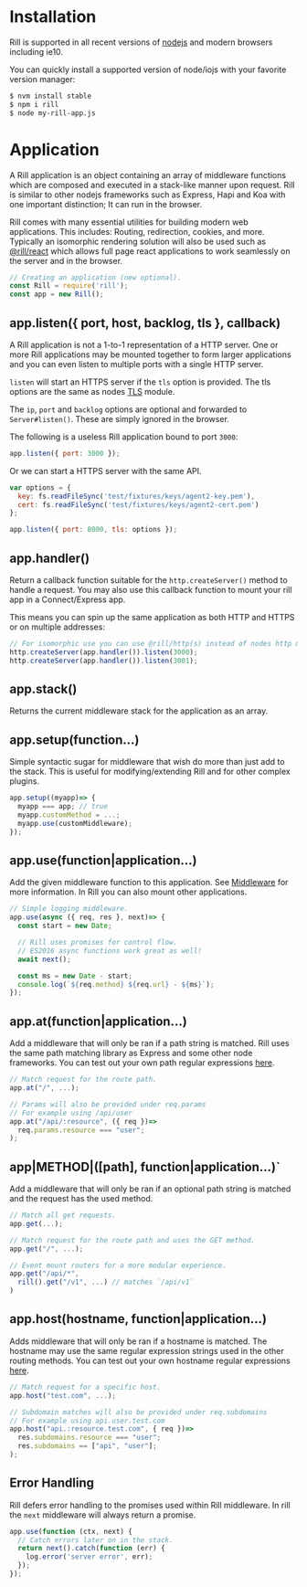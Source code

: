 # Installation

  Rill is supported in all recent versions of [nodejs](https://nodejs.org) and modern browsers including ie10.

  You can quickly install a supported version of node/iojs with your favorite version manager:

```bash
$ nvm install stable
$ npm i rill
$ node my-rill-app.js
```

# Application

  A Rill application is an object containing an array of middleware functions
  which are composed and executed in a stack-like manner upon request.
  Rill is similar to other nodejs frameworks such as Express, Hapi and Koa with
  one important distinction; It can run in the browser.

  Rill comes with many essential utilities for building modern web applications.
  This includes: Routing, redirection, cookies, and more. Typically an isomorphic
  rendering solution will also be used such as [@rill/react](https://github.com/rill-js/react)
  which allows full page react applications to work seamlessly on the server and
  in the browser.

```js
// Creating an application (new optional).
const Rill = require('rill');
const app = new Rill();
```

## app.listen({ port, host, backlog, tls }, callback)

  A Rill application is not a 1-to-1 representation of a HTTP server.
  One or more Rill applications may be mounted together to form larger
  applications and you can even listen to multiple ports with a single HTTP server.

  `listen` will start an HTTPS server if the `tls` option is provided.
  The tls options are the same as nodes [TLS](https://nodejs.org/api/tls.html#tls_tls_createserver_options_secureconnectionlistener) module.

  The `ip`, `port` and `backlog` options are optional and forwarded to `Server#listen()`. These are simply ignored in the browser.

  The following is a useless Rill application bound to port `3000`:

```js
app.listen({ port: 3000 });
```

  Or we can start a HTTPS server with the same API.

```js
var options = {
  key: fs.readFileSync('test/fixtures/keys/agent2-key.pem'),
  cert: fs.readFileSync('test/fixtures/keys/agent2-cert.pem')
};

app.listen({ port: 8000, tls: options });
```

## app.handler()

  Return a callback function suitable for the `http.createServer()`
  method to handle a request.
  You may also use this callback function to mount your rill app in a
  Connect/Express app.

  This means you can spin up the same application as both HTTP and HTTPS
  or on multiple addresses:

```js
// For isomorphic use you can use @rill/http(s) instead of nodes http module.
http.createServer(app.handler()).listen(3000);
http.createServer(app.handler()).listen(3001);
```

## app.stack()

  Returns the current middleware stack for the application as an array.

## app.setup(function...)

  Simple syntactic sugar for middleware that wish do more than just add to the stack.
  This is useful for modifying/extending Rill and for other complex plugins.

```js
app.setup((myapp)=> {
  myapp === app; // true
  myapp.customMethod = ...;
  myapp.use(customMiddleware);
});
```

## app.use(function|application...)

  Add the given middleware function to this application. See [Middleware](https://github.com/rill-js/rill/wiki#middleware) for
  more information. In Rill you can also mount other applications.

```js
// Simple logging middleware.
app.use(async ({ req, res }, next)=> {
  const start = new Date;

  // Rill uses promises for control flow.
  // ES2016 async functions work great as well!
  await next();

  const ms = new Date - start;
  console.log(`${req.method} ${req.url} - ${ms}`);
});
```

## app.at(function|application...)

  Add a middleware that will only be ran if a path string is matched.
  Rill uses the same path matching library as Express and some other node frameworks. You can test out your own path regular expressions [here](http://forbeslindesay.github.io/express-route-tester/).

```js
// Match request for the route path.
app.at("/", ...);

// Params will also be provided under req.params
// For example using /api/user
app.at("/api/:resource", ({ req })=>
  req.params.resource === "user";
);
```

## app|METHOD|([path], function|application...)`

  Add a middleware that will only be ran if an optional path string is matched
  and the request has the used method.

```js
// Match all get requests.
app.get(...);

// Match request for the route path and uses the GET method.
app.get("/", ...);

// Event mount routers for a more modular experience.
app.get("/api/*",
  rill().get("/v1", ...) // matches `/api/v1`
)
```

## app.host(hostname, function|application...)

  Adds middleware that will only be ran if a hostname is matched. The hostname may use the same regular expression strings used in the other routing methods. You can test out your own hostname regular expressions [here](http://forbeslindesay.github.io/express-route-tester/).

```js
// Match request for a specific host.
app.host("test.com", ...);

// Subdomain matches will also be provided under req.subdomains
// For example using api.user.test.com
app.host("api.:resource.test.com", { req })=>
  res.subdomains.resource === "user";
  res.subdomains == ["api", "user"];
);
```

## Error Handling

  Rill defers error handling to the promises used within Rill middleware.
  In rill the `next` middleware will always return a promise.

```js
app.use(function (ctx, next) {
  // Catch errors later on in the stack.
  return next().catch(function (err) {
    log.error('server error', err);
  });
});
```
